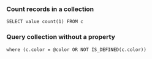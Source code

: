 ### Count records in a collection
```
SELECT value count(1) FROM c
```

### Query collection without a property
```cosmos
where (c.color = @color OR NOT IS_DEFINED(c.color))
```